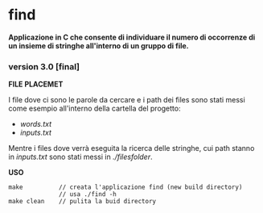 # find
**Applicazione in C che consente di individuare il numero di occorrenze di un insieme di stringhe all'interno di un gruppo di file.**

### version 3.0 [final]

**FILE PLACEMET**

I file dove ci sono le parole da cercare e i path dei files sono stati messi come esempio all'interno della cartella del progetto:
- _words.txt_
- _inputs.txt_

Mentre i files dove verrà eseguita la ricerca delle stringhe, cui path stanno in _inputs.txt_ sono stati messi in _./filesfolder_.


**USO**
```
make          // creata l'applicazione find (new build directory)
              // usa ./find -h
make clean    // pulita la buid directory
```

